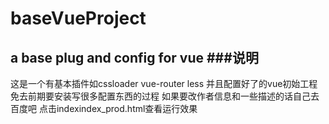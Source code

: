 # baseVueProject
a base plug and config for vue 
###说明
---
这是一个有基本插件如cssloader vue-router less 并且配置好了的vue初始工程免去前期要安装写很多配置东西的过程
如果要改作者信息和一些描述的话自己去百度吧
点击indexindex_prod.html查看运行效果
